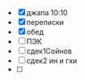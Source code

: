 - [x] джапа 10:10
- [x] переписки
- [x] обед
- [ ] ПЭК
- [ ] сдек1Сойнов
- [ ] сдек2 ин и гхи
- [ ] 